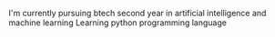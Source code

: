 
I'm currently pursuing btech second year in
 artificial intelligence and machine learning
Learning python programming language
